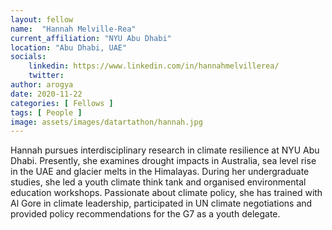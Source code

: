 ```yaml
---
layout: fellow
name:  "Hannah Melville-Rea"
current_affiliation: "NYU Abu Dhabi"
location: "Abu Dhabi, UAE"
socials:
    linkedin: https://www.linkedin.com/in/hannahmelvillerea/
    twitter: 
author: arogya
date: 2020-11-22
categories: [ Fellows ]
tags: [ People ]
image: assets/images/datartathon/hannah.jpg
---
```


Hannah pursues interdisciplinary research in climate resilience at NYU Abu Dhabi. Presently, she examines drought impacts in Australia, sea level rise in the UAE and glacier melts in the Himalayas. During her undergraduate studies, she led a youth climate think tank and organised environmental education workshops. Passionate about climate policy, she has trained with Al Gore in climate leadership, participated in UN climate negotiations and provided policy recommendations for the G7 as a youth delegate.